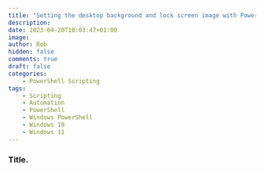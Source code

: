 ```yaml
---
title: "Setting the desktop background and lock screen image with PowerShell"
description: 
date: 2023-04-20T10:03:47+01:00
image: 
author: Rob
hidden: false
comments: true
draft: false
categories:
    - PowerShell Scripting
tags:
    - Scripting
    - Automation
    - PowerShell
    - Windows PowerShell
    - Windows 10
    - Windows 11
---
```


### Title.